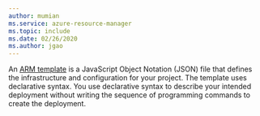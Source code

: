 ```yaml
---
author: mumian
ms.service: azure-resource-manager
ms.topic: include
ms.date: 02/26/2020
ms.author: jgao
---
```


An [ARM template](/azure/azure-resource-manager/templates/overview) is a JavaScript Object Notation (JSON) file that defines the infrastructure and configuration for your project. The template uses declarative syntax. You use declarative syntax to describe your intended deployment without writing the sequence of programming commands to create the deployment.